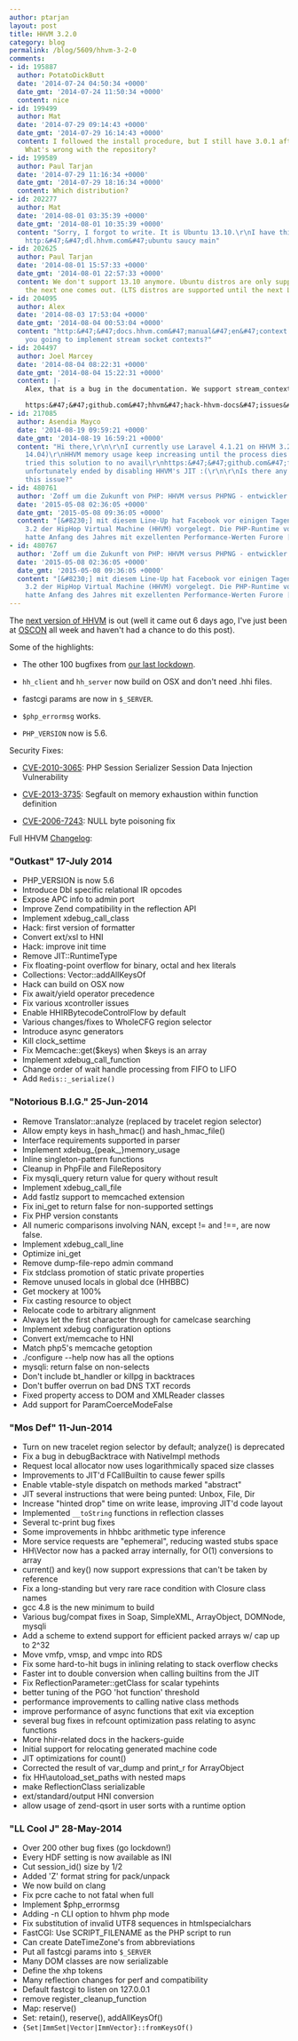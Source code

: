 ```yaml
---
author: ptarjan
layout: post
title: HHVM 3.2.0
category: blog
permalink: /blog/5609/hhvm-3-2-0
comments:
- id: 195887
  author: PotatoDickButt
  date: '2014-07-24 04:50:34 +0000'
  date_gmt: '2014-07-24 11:50:34 +0000'
  content: nice
- id: 199499
  author: Mat
  date: '2014-07-29 09:14:43 +0000'
  date_gmt: '2014-07-29 16:14:43 +0000'
  content: I followed the install procedure, but I still have 3.0.1 after reinstall.
    What's wrong with the repository?
- id: 199589
  author: Paul Tarjan
  date: '2014-07-29 11:16:34 +0000'
  date_gmt: '2014-07-29 18:16:34 +0000'
  content: Which distribution?
- id: 202277
  author: Mat
  date: '2014-08-01 03:35:39 +0000'
  date_gmt: '2014-08-01 10:35:39 +0000'
  content: "Sorry, I forgot to write. It is Ubuntu 13.10.\r\nI have this source added:\r\ndeb
    http:&#47;&#47;dl.hhvm.com&#47;ubuntu saucy main"
- id: 202625
  author: Paul Tarjan
  date: '2014-08-01 15:57:33 +0000'
  date_gmt: '2014-08-01 22:57:33 +0000'
  content: We don't support 13.10 anymore. Ubuntu distros are only supported until
    the next one comes out. (LTS distros are supported until the next LTS).
- id: 204095
  author: Alex
  date: '2014-08-03 17:53:04 +0000'
  date_gmt: '2014-08-04 00:53:04 +0000'
  content: "http:&#47;&#47;docs.hhvm.com&#47;manual&#47;en&#47;context.http.php\r\n\r\nAre
    you going to implement stream socket contexts?"
- id: 204497
  author: Joel Marcey
  date: '2014-08-04 08:22:31 +0000'
  date_gmt: '2014-08-04 15:22:31 +0000'
  content: |-
    Alex, that is a bug in the documentation. We support stream_context_create() and the options provided in the link you gave. I created a GitHub issue to fix this. Thanks for bringing this to our attention.

    https:&#47;&#47;github.com&#47;hhvm&#47;hack-hhvm-docs&#47;issues&#47;311
- id: 217085
  author: Asendia Mayco
  date: '2014-08-19 09:59:21 +0000'
  date_gmt: '2014-08-19 16:59:21 +0000'
  content: "Hi there,\r\n\r\nI currently use Laravel 4.1.21 on HHVM 3.2.0 (Ubuntu
    14.04)\r\nHHVM memory usage keep increasing until the process dies.\r\n\r\nI have
    tried this solution to no avail\r\nhttps:&#47;&#47;github.com&#47;facebook&#47;hhvm&#47;issues&#47;2973#issuecomment-48396033\r\n\r\nand
    unfortunately ended by disabling HHVM's JIT :(\r\n\r\nIs there any solution regarding
    this issue?"
- id: 480761
  author: 'Zoff um die Zukunft von PHP: HHVM versus PHPNG - entwickler.de'
  date: '2015-05-08 02:36:05 +0000'
  date_gmt: '2015-05-08 09:36:05 +0000'
  content: "[&#8230;] mit diesem Line-Up hat Facebook vor einigen Tagen die Version
    3.2 der HipHop Virtual Machine (HHVM) vorgelegt. Die PHP-Runtime von Facebook
    hatte Anfang des Jahres mit exzellenten Performance-Werten Furore [&#8230;]"
- id: 480767
  author: 'Zoff um die Zukunft von PHP: HHVM versus PHPNG - entwickler.de'
  date: '2015-05-08 02:36:05 +0000'
  date_gmt: '2015-05-08 09:36:05 +0000'
  content: "[&#8230;] mit diesem Line-Up hat Facebook vor einigen Tagen die Version
    3.2 der HipHop Virtual Machine (HHVM) vorgelegt. Die PHP-Runtime von Facebook
    hatte Anfang des Jahres mit exzellenten Performance-Werten Furore [&#8230;]"
---
```


The [next version of HHVM](https://github.com/facebook/hhvm/wiki/Prebuilt%20Packages%20for%20HHVM) is out (well it came out 6 days ago, I've just been at [OSCON](http://www.oscon.com/oscon2014/public/schedule/detail/34640) all week and haven't had a chance to do this post).

<!--truncate-->

Some of the highlights:


  * The other 100 bugfixes from [our last lockdown](http://hhvm.com/blog/5195/hhvm-3-1-0).


  * `hh_client` and `hh_server` now build on OSX and don't need .hhi files.


  * fastcgi params are now in `$_SERVER`.


  * `$php_errormsg` works.


  * `PHP_VERSION` now is 5.6.


Security Fixes:


  * [CVE-2010-3065](http://cve.mitre.org/cgi-bin/cvename.cgi?name=CVE-2010-3065): PHP Session Serializer Session Data Injection Vulnerability


  * [CVE-2013-3735](http://cve.mitre.org/cgi-bin/cvename.cgi?name=CVE-2013-3735): Segfault on memory exhaustion within function definition


  * [CVE-2006-7243](http://cve.mitre.org/cgi-bin/cvename.cgi?name=CVE-2006-7243): NULL byte poisoning fix


Full HHVM [Changelog](https://github.com/facebook/hhvm/blob/master/hphp/NEWS):

### "Outkast" 17-July 2014

- PHP_VERSION is now 5.6
- Introduce Dbl specific relational IR opcodes
- Expose APC info to admin port
- Improve Zend compatibility in the reflection API
- Implement xdebug_call_class
- Hack: first version of formatter
- Convert ext/xsl to HNI
- Hack: improve init time
- Remove JIT::RuntimeType
- Fix floating-point overflow for binary, octal and hex literals
- Collections: Vector::addAllKeysOf
- Hack can build on OSX now
- Fix await/yield operator precedence
- Fix various xcontroller issues
- Enable HHIRBytecodeControlFlow by default
- Various changes/fixes to WholeCFG region selector
- Introduce async generators
- Kill clock_settime
- Fix Memcache::get($keys) when $keys is an array
- Implement xdebug_call_function
- Change order of wait handle processing from FIFO to LIFO
- Add `Redis::_serialize()`

### "Notorious B.I.G." 25-Jun-2014

- Remove Translator::analyze (replaced by tracelet region selector)
- Allow empty keys in hash_hmac() and hash_hmac_file()
- Interface requirements supported in parser
- Implement xdebug_{peak_,}memory_usage
- Inline singleton-pattern functions
- Cleanup in PhpFile and FileRepository
- Fix mysqli_query return value for query without result
- Implement xdebug_call_file
- Add fastlz support to memcached extension
- Fix ini_get to return false for non-supported settings
- Fix PHP version constants
- All numeric comparisons involving NAN, except != and !==, are now false.
- Implement xdebug_call_line
- Optimize ini_get
- Remove dump-file-repo admin command
- Fix stdclass promotion of static private properties
- Remove unused locals in global dce (HHBBC)
- Get mockery at 100%
- Fix casting resource to object
- Relocate code to arbitrary alignment
- Always let the first character through for camelcase searching
- Implement xdebug configuration options
- Convert ext/memcache to HNI
- Match php5's memcache getoption
- ./configure --help now has all the options
- mysqli: return false on non-selects
- Don't include bt_handler or killpg in backtraces
- Don't buffer overrun on bad DNS TXT records
- Fixed property access to DOM and XMLReader classes
- Add support for ParamCoerceModeFalse

### "Mos Def" 11-Jun-2014

- Turn on new tracelet region selector by default; analyze() is deprecated
- Fix a bug in debugBacktrace with NativeImpl methods
- Request local allocator now uses logarithmically spaced size classes
- Improvements to JIT'd FCallBuiltin to cause fewer spills
- Enable vtable-style dispatch on methods marked "abstract"
- JIT several instructions that were being punted: Unbox, File, Dir
- Increase "hinted drop" time on write lease, improving JIT'd code layout
- Implemented `__toString` functions in reflection classes
- Several tc-print bug fixes
- Some improvements in hhbbc arithmetic type inference
- More service requests are "ephemeral", reducing wasted stubs space
- HH\Vector now has a packed array internally, for O(1) conversions to array
- current() and key() now support expressions that can't be taken by reference
- Fix a long-standing but very rare race condition with Closure class names
- gcc 4.8 is the new minimum to build
- Various bug/compat fixes in Soap, SimpleXML, ArrayObject, DOMNode, mysqli
- Add a scheme to extend support for efficient packed arrays w/ cap up to 2^32
- Move vmfp, vmsp, and vmpc into RDS
- Fix some hard-to-hit bugs in inlining relating to stack overflow checks
- Faster int to double conversion when calling builtins from the JIT
- Fix ReflectionParameter::getClass for scalar typehints
- better tuning of the PGO 'hot function' threshold
- performance improvements to calling native class methods
- improve performance of async functions that exit via exception
- several bug fixes in refcount optimization pass relating to async functions
- More hhir-related docs in the hackers-guide
- Initial support for relocating generated machine code
- JIT optimizations for count()
- Corrected the result of var_dump and print_r for ArrayObject
- fix HH\autoload_set_paths with nested maps
- make ReflectionClass serializable
- ext/standard/output HNI conversion
- allow usage of zend-qsort in user sorts with a runtime option

### "LL Cool J" 28-May-2014

- Over 200 other bug fixes (go lockdown!)
- Every HDF setting is now available as INI
- Cut session_id() size by 1/2
- Added 'Z' format string for pack/unpack
- We now build on clang
- Fix pcre cache to not fatal when full
- Implement $php_errormsg
- Adding -n CLI option to hhvm php mode
- Fix substitution of invalid UTF8 sequences in htmlspecialchars
- FastCGI: Use SCRIPT_FILENAME as the PHP script to run
- Can create DateTimeZone's from abbreviations
- Put all fastcgi params into `$_SERVER`
- Many DOM classes are now serializable
- Define the xhp tokens
- Many reflection changes for perf and compatibility
- Default fastcgi to listen on 127.0.0.1
- remove register_cleanup_function
- Map: reserve()
- Set: retain(), reserve(), addAllKeysOf()
- `{Set|ImmSet|Vector|ImmVector}::fromKeysOf()`
